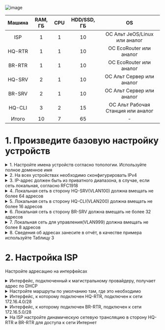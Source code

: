 ![image](https://github.com/user-attachments/assets/5e93864e-93db-42b9-ac98-494d5679c599)

| Машина | RAM, ГБ | CPU | HDD/SSD, ГБ | OS |
|:-:|:-:|:-:|:-:|:-:|
| ISP | 1 | 1 | 10 | ОС Альт JeOS/Linux или аналог |
| HQ-RTR | 1 | 1 | 10 | ОС EcoRouter или аналог |
| BR-RTR | 1 | 1 | 10 | ОС EcoRouter или аналог |
| HQ-SRV | 2 | 1 | 10 | ОС Альт Сервер или аналог |
| BR-SRV | 2 | 1 | 10 | ОС Альт Сервер или аналог |
| HQ-CLI | 3 | 2 | 15 | ОС Альт Рабочая Станция или аналог |
| Итого | 10 | 7 | 65 | - |

# 1. Произведите базовую настройку устройств

<details>
  <summary>1. Настройте имена устройств согласно топологии. Используйте полное доменное имя</summary>

## EcoRouter
```
en
```
```
conf t
```
```
hostname hq-rtr.au-team.irpo
```
```
hostname br-rtr.au-team.irpo
```
## Linux
```
hostnamectl set-hostname hq-srv.au.team.irpo;exec bash
```
```
hostnamectl set-hostname hq-cli.au.team.irpo;exec bash
```
```
hostnamectl set-hostname br-srv.au.team.irpo;exec bash
```

</details>

<details>
  <summary>2. На всех устройствах необходимо сконфигурировать IPv4</summary>

## EcoRouter
```
interface ge0
description "ISP"
ip address 172.16.4.2/28
exit
```

```
port ge0
service-instance ge0/ge0
encapsulation untagged 
connect ip interface ge0
exit
exit
```

Default gateway
```
ip route 0.0.0.0/0 172.16.4.1
```

Сохраняемся
```
write
```

Инфа по IP
```
show ip interface brief
```

</details>

<details>
  <summary>3. IP-адрес должен быть из приватного диапазона, в случае, если сеть локальная, согласно RFC1918</summary>

![image](https://github.com/user-attachments/assets/8e2832ff-9a62-4200-a68c-83b7a20af8d7)

</details>

<details>
  <summary>4. Локальная сеть в сторону HQ-SRV(VLAN100) должна вмещать не более 64 адресов</summary>

/26 255.255.255.192

</details>

<details>
  <summary>5. Локальная сеть в сторону HQ-CLI(VLAN200) должна вмещать не более 16 адресов</summary>

/28 255.255.255.240

</details>

<details>
  <summary>6. Локальная сеть в сторону BR-SRV должна вмещать не более 32 адресов</summary>

/27 255.255.255.224

</details>

<details>
  <summary>7. Локальная сеть для управления(VLAN999) должна вмещать не более 8 адресов</summary>

/29 255.255.255.248

</details>

<details>
  <summary>8. Сведения об адресах занесите в отчёт, в качестве примера используйте Таблицу 3</summary>

|Устройство|IP|Default gateway|
|:-:|:-:|:-:|
| ISP | DHCP 10.10.201.37/24 | 10.10.201.254 |
| ISP | HQ 172.16.4.1/28 | - |
| ISP | BR 172.16.5.1/28 | - |
| HQ-RTR | ISP 172.16.4.2/28 | 172.16.4.1 |
| HQ-RTR | SRV 10.10.10.1/26 | - |
| HQ-RTR | CLI 10.10.20.1/28 | - |
| BR-RTR | ISP 172.16.5.2/28 | 172.16.5.1 |
| BR-RTR | SRV 10.10.30.1/27 | - |
| HQ-SRV | 10.10.10.2/26 | 10.10.10.1 |
| HQ-CLI | 10.10.20.2/28 | 10.10.20.1 |
| BR-SRV | 10.10.30.2/27 | 10.10.30.1 |

</details>

# 2. Настройка ISP

Настройте адресацию на интерфейсах  

<details>
  <summary>Интерфейс, подключенный к магистральному провайдеру, получает адрес по DHCP</summary>
  
```
nano /etc/net/ifaces/ens18/options
```
```
BOOTPROTO=dhcp
```

</details>

<details>
  <summary>Настройте маршруты по умолчанию там, где это необходимо</summary>



</details>

<details>
  <summary>Интерфейс, к которому подключен HQ-RTR, подключен к сети 172.16.4.0/28</summary>

```
nano /etc/net/ifaces/ens19/options
```
```
BOOTPROTO=static
TYPE=eth
NM_CONTROLLED=no
DISABLED=no
CONFIG_IPV4=yes
```
```
nano /etc/net/ifaces/ens19/ipv4address
```
```
172.16.4.1/28
```

</details>

<details>
  <summary>Интерфейс, к которому подключен BR-RTR, подключен к сети 172.16.5.0/28</summary>



</details>

<details>
  <summary>На ISP настройте динамическую сетевую трансляцию в сторону HQ-RTR и BR-RTR для доступа к сети Интернет</summary>

Отключить NetworkManager:
```
systemctl disable NetworkManager
```
Настройки интерфейсов должны быть такими:
```
...
NM_CONTROLLED=no
DISABLED=no
...
```
Установка firewalld:
```
apt-get update && apt-get -y install firewalld && systemctl enable --now firewalld
```
Правила к исходящим пакетам (в сторону провайдера):
```
firewall-cmd --permanent --zone=public --add-interface=ens18
```
Правила к входящим пакетам (к локальной сети):
```
firewall-cmd --permanent --zone=trusted --add-interface=ens19
```
```
firewall-cmd --permanent --zone=trusted --add-interface=ens20
```
Включение NAT:
```
firewall-cmd --permanent --zone=public --add-masquerade
```
Сохранение правил:
```
firewall-cmd --complete-reload
```

</details>
